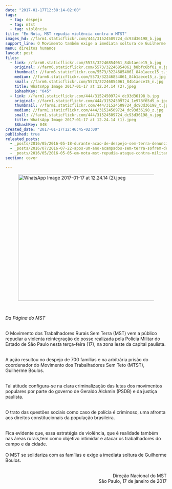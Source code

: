 ```yaml
---
date: "2017-01-17T12:38:14-02:00"
tags:
  - tag: despejo
  - tag: mtst
  - tag: violência
title: "Em Nota, MST repudia violência contra o MTST"
images_hd: //farm1.staticflickr.com/444/31524509724_dc93d36198_b.jpg
support_line: O Movimento também exige a imediata soltura de Guilherme Boulos.
menu: direitos humanos
layout: post
files:
  - link: //farm6.staticflickr.com/5573/32246854061_84b1aece15_b.jpg
    original: //farm6.staticflickr.com/5573/32246854061_b8bfc6bf01_o.jpg
    thumbnail: //farm6.staticflickr.com/5573/32246854061_84b1aece15_t.jpg
    medium: //farm6.staticflickr.com/5573/32246854061_84b1aece15_z.jpg
    small: //farm6.staticflickr.com/5573/32246854061_84b1aece15_n.jpg
    title: WhatsApp Image 2017-01-17 at 12.24.14 (2).jpeg
    $$hashKey: "045"
  - link: //farm1.staticflickr.com/444/31524509724_dc93d36198_b.jpg
    original: //farm1.staticflickr.com/444/31524509724_1e978f65d9_o.jpg
    thumbnail: //farm1.staticflickr.com/444/31524509724_dc93d36198_t.jpg
    medium: //farm1.staticflickr.com/444/31524509724_dc93d36198_z.jpg
    small: //farm1.staticflickr.com/444/31524509724_dc93d36198_n.jpg
    title: WhatsApp Image 2017-01-17 at 12.24.14 (1).jpeg
    $$hashKey: 04B
created_date: "2017-01-17T12:46:45-02:00"
published: true
releated_posts:
  - _posts/2016/05/2016-05-18-durante-acao-de-despejo-sem-terra-denunciam-abuso-de-poder-do-judiciario-na-bahia.md
  - _posts/2016/07/2016-07-22-apos-um-ano-acampados-sem-terra-sofrem-despejo-no-extremo-sul-baiano.md
  - _posts/2016/05/2016-05-05-em-nota-mst-repudia-ataque-contra-militante-do-mtst.md
section: cover

---
```

<figure class="image"><img alt="WhatsApp Image 2017-01-17 at 12.24.14 (2).jpeg" height="394" src="//farm6.staticflickr.com/5573/32246854061_84b1aece15_b.jpg" width="700" />
<figcaption></figcaption>
</figure>

<p>&nbsp;</p>

<p><em>Da P&aacute;gina do MST&nbsp;</em></p>

<p><br />
O Movimento dos Trabalhadores Rurais Sem Terra (MST) vem a p&uacute;blico repudiar a violenta reintegra&ccedil;&atilde;o de posse realizada pela Pol&iacute;cia Militar do Estado de S&atilde;o Paulo nesta ter&ccedil;a-feira (17), na zona leste da capital paulista.</p>

<p><br />
A a&ccedil;&atilde;o&nbsp;resultou no despejo de 700 fam&iacute;lias e na arbitr&aacute;ria pris&atilde;o do coordenador do Movimento dos Trabalhadores Sem Teto (MTST), Guilherme Boulos.</p>

<p><br />
Tal atitude&nbsp;configura-se na clara criminaliza&ccedil;&atilde;o das lutas dos movimentos populares por parte do governo de Geraldo Alckmin (PSDB) e da justi&ccedil;a paulista.</p>

<p><br />
O trato das quest&otilde;es sociais como caso de pol&iacute;cia &eacute; criminoso, uma afronta aos direitos constitucionais da popula&ccedil;&atilde;o brasileira. &nbsp;</p>

<p><br />
Fica evidente que, essa estrat&eacute;gia de viol&ecirc;ncia, que &eacute; realidade tamb&eacute;m nas &aacute;reas rurais,tem como objetivo&nbsp;intimidar e atacar os trabalhadores do campo e da cidade.<br />
<br />
O MST se solidariza com as fam&iacute;lias&nbsp;e exige a imediata soltura de Guilherme Boulos.</p>

<p style="text-align: right;"><br />
Dire&ccedil;&atilde;o Nacional do MST<br />
S&atilde;o Paulo, 17 de janeiro de 2017</p>
